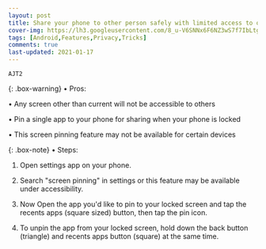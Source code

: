```yaml
---
layout: post
title: Share your phone to other person safely with limited access to only current screen - Screen pinning
cover-img: https://lh3.googleusercontent.com/8_u-V6SNNx6F6NZ3wS7f7IbLtgLLvGe2dP6w-1YgNHdNX9wF5gAPDvJ9adtU3pk_XnScZNs7vLqCPzfJFgt-Wr6QVgrp9O-fjNyBOB87QjoFToCnqxmlzRBJBAe10VkytVCd8yPbqg=w2400
tags: [Android,Features,Privacy,Tricks]
comments: true
last-updated: 2021-01-17
---
```


``AJT2``

{: .box-warning}
• Pros:

• Any screen other than current will not be accessible to others

• Pin a single app to your phone for sharing when your phone is locked

• This screen pinning feature may not be available for certain devices

{: .box-note}
• Steps:

1. Open settings app on your phone.

2. Search "screen pinning" in settings or this feature may be available under accessibility.

3. Now Open the app you'd like to pin to your locked screen and tap the recents apps (square sized) button, then tap the pin icon.

4. To unpin the app from your locked screen, hold down the back button (triangle) and recents apps button (square) at the same time.
